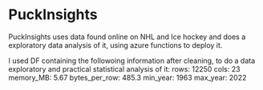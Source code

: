 # PuckInsights
PuckInsights uses data found online on NHL and Ice hockey and does a exploratory data analysis of it, using azure functions to deploy it. 


I used DF containing the followoing information after cleaning, to do a data exploratory and practical statistical analysis of it: 
 rows: 12250
           cols: 23
      memory_MB: 5.67
  bytes_per_row: 485.3
       min_year: 1963
       max_year: 2022
